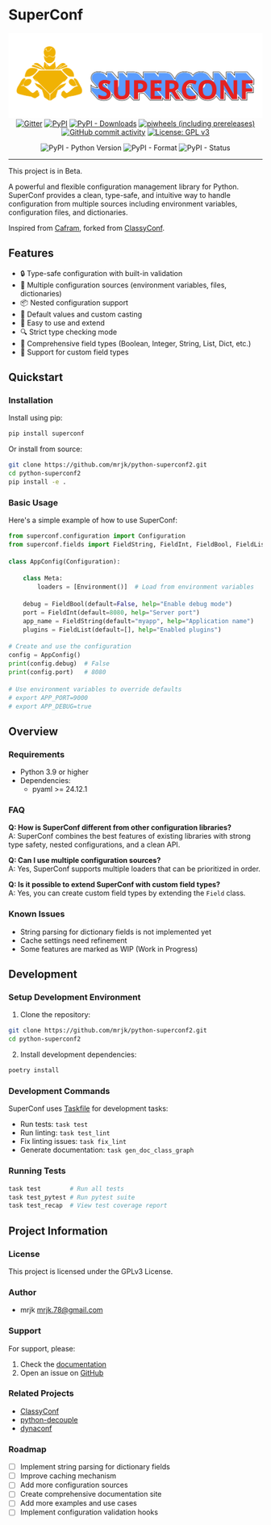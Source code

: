 # SuperConf


<p align='center'>
<a href="https://github.com/mrjk/python-superconf">
<img src="logo/banner.svg" alt="Gitter"></a>

<a href="https://gitter.im/mrjk/python-superconf">
<img src="https://img.shields.io/gitter/room/mrjk/python-superconf" alt="Gitter"></a>
<a href="https://pypi.org/project/superconf/">
<img src="https://img.shields.io/pypi/v/superconf" alt="PyPI"></a>
<a href="https://pypistats.org/packages/superconf">
<img src="https://img.shields.io/pypi/dm/superconf" alt="PyPI - Downloads"></a>
<a href="https://github.com/mrjk/python-superconf/releases">
<img src="https://img.shields.io/piwheels/v/superconf?include_prereleases" alt="piwheels (including prereleases)"></a>
<a href="https://github.com/mrjk/python-superconf/graphs/code-frequency">
<img src="https://img.shields.io/github/commit-activity/m/mrjk/python-superconf" alt="GitHub commit activity"></a>
<a href="https://www.gnu.org/licenses/gpl-3.0">
<img src="https://img.shields.io/badge/License-GPL%20v3-blue.svg" alt="License: GPL v3"></a>
</p>

<p align="center">
<img src="https://img.shields.io/pypi/pyversions/superconf" alt="PyPI - Python Version">
<img src="https://img.shields.io/pypi/format/superconf" alt="PyPI - Format">
<img src="https://img.shields.io/pypi/status/superconf" alt="PyPI - Status">
</p>

-------

This project is in Beta.

A powerful and flexible configuration management library for Python. SuperConf provides a clean, type-safe, and intuitive way to handle configuration from multiple sources including environment variables, configuration files, and dictionaries.

Inspired from [Cafram](https://github.com/barbu-it/cafram), forked from [ClassyConf](https://classyconf.readthedocs.io/en/latest/).

## Features

- 🔒 Type-safe configuration with built-in validation
- 🔄 Multiple configuration sources (environment variables, files, dictionaries)
- 📦 Nested configuration support
- 🎯 Default values and custom casting
- 🚀 Easy to use and extend
- 🔍 Strict type checking mode
- 📝 Comprehensive field types (Boolean, Integer, String, List, Dict, etc.)
- 🎨 Support for custom field types

## Quickstart

### Installation

Install using pip:

```bash
pip install superconf
```

Or install from source:

```bash
git clone https://github.com/mrjk/python-superconf2.git
cd python-superconf2
pip install -e .
```

### Basic Usage

Here's a simple example of how to use SuperConf:

```python
from superconf.configuration import Configuration
from superconf.fields import FieldString, FieldInt, FieldBool, FieldList

class AppConfig(Configuration):

    class Meta:
        loaders = [Environment()]  # Load from environment variables
    
    debug = FieldBool(default=False, help="Enable debug mode")
    port = FieldInt(default=8080, help="Server port")
    app_name = FieldString(default="myapp", help="Application name")
    plugins = FieldList(default=[], help="Enabled plugins")

# Create and use the configuration
config = AppConfig()
print(config.debug)  # False
print(config.port)   # 8080

# Use environment variables to override defaults
# export APP_PORT=9000
# export APP_DEBUG=true
```

## Overview

### Requirements

- Python 3.9 or higher
- Dependencies:
  - pyaml >= 24.12.1

### FAQ

**Q: How is SuperConf different from other configuration libraries?**  
A: SuperConf combines the best features of existing libraries with strong type safety, nested configurations, and a clean API.

**Q: Can I use multiple configuration sources?**  
A: Yes, SuperConf supports multiple loaders that can be prioritized in order.

**Q: Is it possible to extend SuperConf with custom field types?**  
A: Yes, you can create custom field types by extending the `Field` class.

### Known Issues

- String parsing for dictionary fields is not implemented yet
- Cache settings need refinement
- Some features are marked as WIP (Work in Progress)

## Development

### Setup Development Environment

1. Clone the repository:

```bash
git clone https://github.com/mrjk/python-superconf2.git
cd python-superconf2
```

2. Install development dependencies:

```bash
poetry install
```

### Development Commands

SuperConf uses [Taskfile](https://taskfile.dev) for development tasks:

- Run tests: `task test`
- Run linting: `task test_lint`
- Fix linting issues: `task fix_lint`
- Generate documentation: `task gen_doc_class_graph`

### Running Tests

```bash
task test        # Run all tests
task test_pytest # Run pytest suite
task test_recap  # View test coverage report
```

## Project Information

### License

This project is licensed under the GPLv3 License.

### Author

- mrjk <mrjk.78@gmail.com>

### Support

For support, please:
1. Check the [documentation](https://github.com/mrjk/python-superconf2/docs)
2. Open an issue on [GitHub](https://github.com/mrjk/python-superconf2/issues)

### Related Projects

- [ClassyConf](https://classyconf.readthedocs.io/en/latest/)
- [python-decouple](https://github.com/henriquebastos/python-decouple)
- [dynaconf](https://www.dynaconf.com/)

### Roadmap

- [ ] Implement string parsing for dictionary fields
- [ ] Improve caching mechanism
- [ ] Add more configuration sources
- [ ] Create comprehensive documentation site
- [ ] Add more examples and use cases
- [ ] Implement configuration validation hooks
